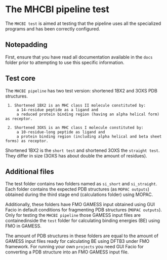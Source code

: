 # The MHCBI pipeline test

The `MHCBI test` is aimed at testing that the pipeline uses all the specialized programs and has been correctly configured.

## Notepadding

First, ensure that you have read all documentation available in the `docs` folder prior to attempting to use this specific information.

## Test core

The `MHCBI pipeline` has two test version: shortened 1BX2 and 3OXS PDB structures.

     1. Shortened 1BX2 is an MHC class II molecule constituted by:
         a 14-residue peptide as a ligand and 
         a reduced protein binding region (having an alpha helical form) as receptor.

     2. Shortened 3OXS is an MHC class I molecule constituted by:
         a 10-residue-long peptide as ligand and 
         a protein binding region (including alpha helical and beta sheet forms) as receptor.

Shortened 1BX2 is the `short test` and shortened 3OXS the `straight test`. They differ in size (3OXS has about double the amount of residues).

## Additional files

The test folder contains two folders named as `si_short` and `si_straight`.
Each folder contains the expected PDB structures (as `MOPAC outputs`) obtained during the third stage end (calculations folder) using MOPAC.

Additionally, these folders have FMO GAMESS input obtained using GUI Facio in default conditions for fragmenting PDB structures (`MOPAC outputs`).
Only for testing the `MHCBI pipeline` those GAMESS input files are containedinside the `test` folder for calculating binding energies (BE) using FMO in GAMESS.

The amount of PDB structures in these folders are equal to the amount of GAMESS input files ready for calculating BE using DFTB3 under FMO framework.
For running your own `projects` you need GUI Facio for converting a PDB structure into an FMO GAMESS input file.
